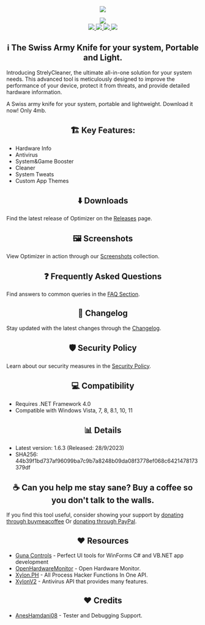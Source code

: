 <p align="center">
   <img src="https://github.com/DestroyerDarkNess/StrelyCleaner/assets/32405118/7180b800-17ae-4e2c-a7a0-bbf2794faf54">
</p>

<p align="center">
	<a href="https://github.com/DestroyerDarkNess/StrelyCleaner/releases/download/1.6.3/StrelyCleaner.exe" target="_blank">
		<img src="https://raw.githubusercontent.com/hellzerg/optimizer/master/download-button.png">
		<br>
		<img src="https://i.ibb.co/FKN6njM/pngwing-com-50x50.png">
    <img src="https://i.ibb.co/7Yq8YVR/pngwing-com-1-50x50.png">
    <img src="https://i.ibb.co/vd6rfjW/pngwing-com-2-50x50.png">
    <img src="https://i.ibb.co/mG0tpDB/pngwing-com-3-50x50.png">
	</a>
</p>

<center>
<h2>ℹ️ The Swiss Army Knife for your system, Portable and Light.</h2> 
</center>

Introducing StrelyCleaner, the ultimate all-in-one solution for your system needs. This advanced tool is meticulously designed to improve the performance of your device, protect it from threats, and provide detailed hardware information.

A Swiss army knife for your system, portable and lightweight. Download it now! Only 4mb.

<center>
<h2> 🏗️ Key Features:</h2> 
</center>

- Hardware Info
- Antivirus
- System&Game Booster
- Cleaner
- System Tweats
- Custom App Themes

<center>
<h2> ⬇️ Downloads</h2> 
</center>

Find the latest release of Optimizer on the [Releases](https://github.com/DestroyerDarkNess/StrelyCleaner/releases) page.

<center>
<h2>🖼️ Screenshots</h2> 
</center>

View Optimizer in action through our [Screenshots](https://github.com/hellzerg/optimizer/blob/master/IMAGES.md) collection.

<center>
<h2> ❓ Frequently Asked Questions</h2> 
</center>

Find answers to common queries in the [FAQ Section](https://github.com/hellzerg/optimizer/blob/master/FAQ.md).

<center>
<h2> 📰 Changelog</h2> 
</center>

Stay updated with the latest changes through the [Changelog](https://github.com/hellzerg/optimizer/blob/master/CHANGELOG.md).

<center>
<h2>🛡️ Security Policy</h2> 
</center>

Learn about our security measures in the [Security Policy](https://github.com/hellzerg/optimizer/blob/master/SECURITY.md).

<center>
<h2> 💻 Compatibility</h2> 
</center>

- Requires .NET Framework 4.0
- Compatible with Windows Vista, 7, 8, 8.1, 10, 11

<center>
<h2> 📊 Details</h2> 
</center>

- Latest version: 1.6.3 (Released: 28/9/2023)
- SHA256: 44b39f1bd737af96099ba7c9b7a8248b09da08f3778ef068c6421478173379df

<center>
<h2> ☕ Can you help me stay sane? Buy a coffee so you don't talk to the walls.</h2>
</center>

If you find this tool useful, consider showing your support by [donating through buymeacoffee](https://www.buymeacoffee.com/s4lsalsoft) Or [donating through PayPal](https://www.paypal.com/paypalme/SalvadorKrilewski).

<center>
<h2> ❤ Resources </h2>
</center>

- [Guna Controls](https://gunaui.com/products/ui-winforms/) - Perfect UI tools for WinForms C# and VB.NET app development
- [OpenHardwareMonitor](https://github.com/openhardwaremonitor/openhardwaremonitor) - Open Hardware Monitor.
- [Xylon.PH](https://github.com/DestroyerDarkNess/Xylon.PH) - All Process Hacker Functions In One API.
- [XylonV2](https://github.com/DestroyerDarkNess/XylonV2) - Antivirus API that provides many features.

<center>
<h2> ❤️ Credits </h2>
</center>

- [AnesHamdani08](https://github.com/AnesHamdani08) - Tester and Debugging Support.

